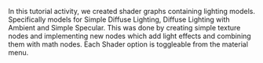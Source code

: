 In this tutorial activity, we created shader graphs containing lighting models. Specifically models for Simple Diffuse Lighting, Diffuse Lighting with Ambient and Simple Specular. This was done by creating simple texture nodes and implementing new nodes which add light effects and combining them with math nodes. Each Shader option is toggleable from the material menu.
